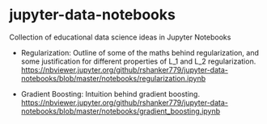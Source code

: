 # jupyter-data-notebooks
Collection of educational data science ideas in Jupyter Notebooks

 *  Regularization: Outline of some of the maths behind regularization, and some justification for different properties of L_1 and L_2 regularization. 
  https://nbviewer.jupyter.org/github/rshanker779/jupyter-data-notebooks/blob/master/notebooks/regularization.ipynb
 
* Gradient Boosting: Intuition behind gradient boosting.
https://nbviewer.jupyter.org/github/rshanker779/jupyter-data-notebooks/blob/master/notebooks/gradient_boosting.ipynb
